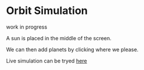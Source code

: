 # Orbit Simulation

work in progress

A sun is placed in the middle of the screen.

We can then add planets by clicking where we please.

Live simulation can be tryed [here](https://tomtom637.github.io/orbit/)